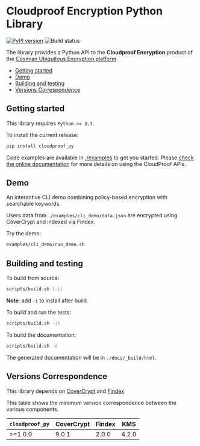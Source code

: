 # Cloudproof Encryption Python Library

[![PyPI version](https://badge.fury.io/py/cloudproof_py.svg)](https://badge.fury.io/py/cloudproof_py)
![Build status](https://github.com/Cosmian/cloudproof_python/actions/workflows/ci.yml/badge.svg)

The library provides a Python API to the **Cloudproof Encryption** product of the [Cosmian Ubiquitous Encryption platform](https://cosmian.com).

<!-- toc -->

- [Getting started](#getting-started)
- [Demo](#demo)
- [Building and testing](#building-and-testing)
- [Versions Correspondence](#versions-correspondence)

<!-- tocstop -->

## Getting started

This library requires `Python >= 3.7`.

To install the current release:

```sh
pip install cloudproof_py
```

Code examples are available in [./examples](./examples) to get you started.
Please [check the online documentation](https://docs.cosmian.com/cloudproof_encryption/use_cases_benefits/) for more details on using the CloudProof APIs.

## Demo

An interactive CLI demo combining policy-based encryption with searchable keywords.

Users data from `./examples/cli_demo/data.json` are encrypted using CoverCrypt and indexed via Findex.

Try the demo:

```sh
examples/cli_demo/run_demo.sh
```

## Building and testing

To build from source:

```sh
scripts/build.sh [-i]
```

**Note**: add `-i` to install after build.

To build and run the tests:

```sh
scripts/build.sh -it
```

To build the documentation:

```sh
scripts/build.sh -d
```

The generated documentation will be in `./docs/_build/html`.

## Versions Correspondence

This library depends on [CoverCrypt](https://github.com/Cosmian/cover_crypt) and [Findex](https://github.com/Cosmian/findex).

This table shows the minimum version correspondence between the various components.

| `cloudproof_py` | CoverCrypt | Findex | KMS   |
| --------------- | ---------- | ------ | ----- |
| >=1.0.0         | 9.0.1      | 2.0.0  | 4.2.0 |
